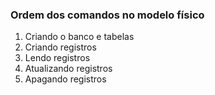 ### Ordem dos comandos no modelo físico
1. Criando o banco e tabelas
2. Criando registros
3. Lendo registros
4. Atualizando registros
5. Apagando registros
